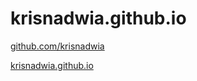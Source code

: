 # krisnadwia.github.io
[github.com/krisnadwia](https://github.com/krisnadwia/)

[krisnadwia.github.io](https://krisnadwia.github.io/)

